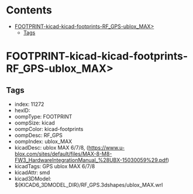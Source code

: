 



Contents
========

* [FOOTPRINT-kicad-kicad-footprints-RF_GPS-ublox_MAX>](#footprint-kicad-kicad-footprints-rf_gps-ublox_max)
	* [Tags](#tags)

# FOOTPRINT-kicad-kicad-footprints-RF_GPS-ublox_MAX>

## Tags

- index: 11272
- hexID: 
- oompType: FOOTPRINT
- oompSize: kicad
- oompColor: kicad-footprints
- oompDesc: RF_GPS
- oompIndex: ublox_MAX
- kicadDesc: ublox MAX 6/7/8, (https://www.u-blox.com/sites/default/files/MAX-8-M8-FW3_HardwareIntegrationManual_%28UBX-15030059%29.pdf)
- kicadTags: GPS ublox MAX 6/7/8
- kicadAttr: smd
- kicad3DModel: ${KICAD6_3DMODEL_DIR}/RF_GPS.3dshapes/ublox_MAX.wrl

